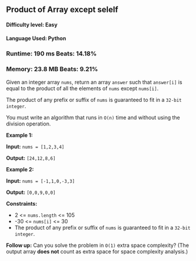 ## Product of Array except selelf

#### **Difficulty level:** Easy

#### **Language Used:** Python

### Runtime: 190 ms **Beats: 14.18%**
### Memory: 23.8 MB **Beats: 9.21%**

Given an integer array `nums`, return an array `answer` such that `answer[i]` is equal to the product of all the elements of `nums` except `nums[i]`.

The product of any prefix or suffix of `nums` is guaranteed to fit in a `32-bit integer`.

You must write an algorithm that runs in `O(n)` time and without using the division operation.

**Example 1:**

**Input:** `nums = [1,2,3,4]`

**Output:** `[24,12,8,6]`

**Example 2:**

**Input:** `nums = [-1,1,0,-3,3]`

**Output:** `[0,0,9,0,0]`

**Constraints:**

- 2 <= `nums.length` <= 105
- -30 <= `nums[i]` <= 30
- The product of any prefix or suffix of `nums` is guaranteed to fit in a `32-bit integer`.

**Follow up:** Can you solve the problem in `O(1)` extra space complexity? (The output array **does not** count as extra space for space complexity analysis.)